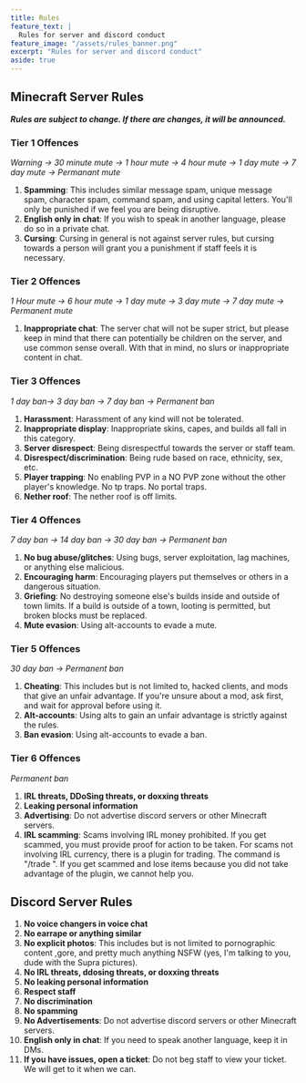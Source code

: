 ```yaml
---
title: Rules
feature_text: |
  Rules for server and discord conduct
feature_image: "/assets/rules_banner.png"
excerpt: "Rules for server and discord conduct"
aside: true
---
```


## Minecraft Server Rules

***Rules are subject to change. If there are changes, it will be announced.***

### Tier 1 Offences
*Warning → 30 minute mute → 1 hour mute → 4 hour mute → 1 day mute → 7 day mute → Permanant mute*
1. **Spamming**:
This includes similar message spam, unique message spam, character spam, command spam, and using capital letters. You'll only be punished if we feel you are being disruptive.
1. **English only in chat**:
If you wish to speak in another language, please do so in a private chat.
1. **Cursing**:
Cursing in general is not against server rules, but cursing towards a person will grant you a punishment if staff feels it is necessary.

### Tier 2 Offences
*1 Hour mute → 6 hour mute → 1 day mute → 3 day mute → 7 day mute → Permanent mute*
1. **Inappropriate chat**:
The server chat will not be super strict, but please keep in mind that there can potentially be children on the server, and use common sense overall. With that in mind, no slurs or inappropriate content in chat.

### Tier 3 Offences
*1 day ban→ 3 day ban → 7 day ban → Permanent ban*
1. **Harassment**: Harassment of any kind will not be tolerated.
1. **Inappropriate display**:
Inappropriate skins, capes, and builds all fall in this category.
1. **Server disrespect**:
Being disrespectful towards the server or staff team.
1. **Disrespect/discrimination**:
Being rude based on race, ethnicity, sex, etc.
1. **Player trapping**:
No enabling PVP in a NO PVP zone without the other player's knowledge. No tp traps. No portal traps.
1. **Nether roof**:
The nether roof is off limits.

### Tier 4 Offences
*7 day ban → 14 day ban → 30 day ban → Permanent ban*
1. **No bug abuse/glitches**:
Using bugs, server exploitation, lag machines, or anything else malicious.
1. **Encouraging harm**:
Encouraging players put themselves or others in a dangerous situation.
1. **Griefing**:
No destroying someone else's builds inside and outside of town limits. If a build is outside of a town, looting is permitted, but broken blocks must be replaced.
1. **Mute evasion**:
Using alt-accounts to evade a mute.

### Tier 5 Offences
*30 day ban → Permanent ban*
1. **Cheating**:
This includes but is not limited to, hacked clients, and mods that give an unfair advantage. If you're unsure about a mod, ask first, and wait for approval before using it.
1. **Alt-accounts**:
Using alts to gain an unfair advantage is strictly against the rules.
1. **Ban evasion**:
Using alt-accounts to evade a ban.

### Tier 6 Offences
*Permanent ban*
1. **IRL threats, DDoSing threats, or doxxing threats**
1. **Leaking personal information**
1. **Advertising**:
Do not advertise discord servers or other Minecraft servers.
1. **IRL scamming**:
Scams involving IRL money prohibited. If you get scammed, you must provide proof for action to be taken. For scams not involving IRL currency, there is a plugin for trading. The command is "/trade <name>". If you get scammed and lose items because you did not take advantage of the plugin, we cannot help you.


## Discord Server Rules
1. **No voice changers in voice chat**
1. **No earrape or anything similar**
1. **No explicit photos**:
This includes but is not limited to pornographic content ,gore, and pretty much anything NSFW (yes, I'm talking to you, dude with the Supra pictures).
1. **No IRL threats, ddosing threats, or doxxing threats**
1. **No leaking personal information**
1. **Respect staff**
1. **No discrimination**
1. **No spamming**
1. **No Advertisements**:
Do not advertise discord servers or other Minecraft servers.
1. **English only in chat**:
If you need to speak another language, keep it in DMs.
1. **If you have issues, open a ticket**:
Do not beg staff to view your ticket. We will get to it when we can.
